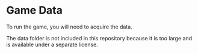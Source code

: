 # Game Data

To run the game, you will need to acquire the data.

The data folder is not included in this repository because it is too large and is available under a separate license.
